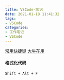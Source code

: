 ```yaml
---
title: VSCode-笔记
date: 2021-01-18 11:41:32
tags:
- VSCode
categories:
- 工作笔记
- VSCode
---
```


[常用快捷键](https://lzw.me/a/vscode-visual-studio-code-shortcut.html)    [大牛在用](https://www.awesomes.cn/)

#### 格式化代码

```
Shift + Alt + F
```

